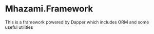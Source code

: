 # Mhazami.Framework
 This is a framework powered by Dapper which includes ORM and some useful utilities
